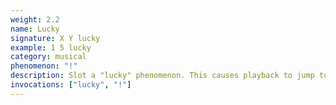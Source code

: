 ```yaml
---
weight: 2.2
name: Lucky
signature: X Y lucky
example: 1 5 lucky
category: musical
phenomenon: "!"
description: Slot a "lucky" phenomenon. This causes playback to jump to a random, not-empty slot in the track.
invocations: ["lucky", "!"]
---
```

